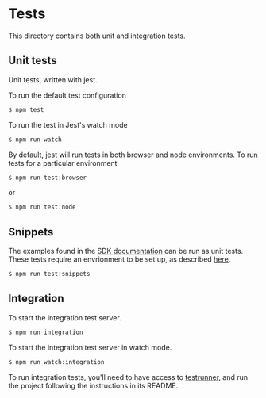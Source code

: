 # Tests

This directory contains both unit and integration tests.

## Unit tests

Unit tests, written with jest.

To run the default test configuration

```bash
$ npm test
```

To run the test in Jest's watch mode

```bash
$ npm run watch
```

By default, jest will run tests in both browser and node environments. To run tests for a particular environment

```bash
$ npm run test:browser
```

or

```bash
$ npm run test:node
```

## Snippets

The examples found in the [SDK documentation](https://armmbed.github.io/mbed-cloud-sdk-documentation) can be run as unit tests. These tests require an envrionment to be set up, as described [here](https://armmbed.github.io/mbed-cloud-sdk-documentation/#configuration).

```bash
$ npm run test:snippets
```

## Integration

To start the integration test server.

```bash
$ npm run integration
```

To start the integration test server in watch mode.

```bash
$ npm run watch:integration
```

To run integration tests, you'll need to have access to [testrunner](https://github.com/ARMmbed/mbed-cloud-sdk-testrunner), and run the project following the instructions in its README.
